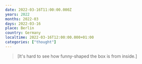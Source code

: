 ```yaml
---
date: 2022-03-16T11:00:00.000Z
years: 2022
months: 2022-03
days: 2022-03-16
place: Berlin
country: Germany
localtime: 2022-03-16T12:00:00.000+01:00
categories: ["thought"]
---
```

> [It's hard to see how funny-shaped the box is from inside.]
